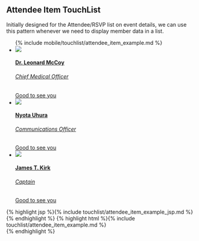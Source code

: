 <h2 class="section-subtitle">Attendee Item TouchList</h2>
<p> Initially designed for the Attendee/RSVP list on event details, 
    we can use this pattern whenever we need to display member data in a list.
</p>


<div class="doc-box">
    <ul class="touchList">
        {% include mobile/touchlist/attendee_item_example.md %}
        <li class="touchList-item touchList-item--attendee">
            <div class="ffbox">
                <div class="ffbox-flex">
                    <a href="${member_url}" class="ffbox ffbox--touchList-item ffbox--fixed">
                        <div class="ffbox-fix avatar-m pintop touchList-attendee-photo">
                            <img src="assets/img/bones.jpg" />
                        </div>
                        <div class="ffbox-flex touchList-attendee-info">
                            <h4 class="touchList-label touchList-attendee-name">
                                Dr. Leonard McCoy
                            </h4>
                            <h6 class="touchList-caption touchList-attendee-role">Chief Medical Officer</h6>
                        </div>
                    </a>
                </div>
                <div class="ffbox-fix touchList-attendee-actions">
                    <a class="button small niceToSeeYou primary" href="#">
                        <span>Good to see you</span>
                    </a>
                </div>
            </div>
        </li>
        <li class="touchList-item touchList-item--attendee">
            <div class="ffbox">
                <div class="ffbox-flex">
                    <a href="${member_url}" class="ffbox ffbox--touchList-item ffbox--fixed">
                        <div class="ffbox-fix avatar-m pintop touchList-attendee-photo">
                            <img src="assets/img/uhura.jpg" />
                        </div>
                        <div class="ffbox-flex touchList-attendee-info">
                            <h4 class="touchList-label touchList-attendee-name">
                                Nyota Uhura
                            </h4>
                            <h6 class="touchList-caption touchList-attendee-role">Communications Officer</h6>
                        </div>
                    </a>
                </div>
                <div class="ffbox-fix touchList-attendee-actions">
                    <a class="button small niceToSeeYou primary" href="#">
                        <span>Good to see you</span>
                    </a>
                </div>
            </div>
        </li>
        <li class="touchList-item touchList-item--attendee">
            <div class="ffbox">
                <div class="ffbox-flex">
                    <a href="${member_url}" class="ffbox ffbox--touchList-item ffbox--fixed">
                        <div class="ffbox-fix avatar-m pintop touchList-attendee-photo">
                            <img src="assets/img/kirk2.jpg" />
                        </div>
                        <div class="ffbox-flex touchList-attendee-info">
                            <h4 class="touchList-label touchList-attendee-name">
                                James T. Kirk
                            </h4>
                            <h6 class="touchList-caption touchList-attendee-role">Captain</h6>
                        </div>
                    </a>
                </div>
                <div class="ffbox-fix touchList-attendee-actions">
                    <a class="button small niceToSeeYou primary" href="#">
                        <span>Good to see you</span>
                    </a>
                </div>
            </div>
        </li>
    </ul>
</div>

<div class="j-code">
    {% highlight jsp %}{% include touchlist/attendee_item_example_jsp.md %}{% endhighlight %}
    {% highlight html %}{% include touchlist/attendee_item_example.md %}
    </ul>
</div> 
{% endhighlight %}

</div>

